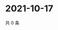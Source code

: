 # 2021-10-17

共 0 条

<!-- BEGIN WEIBO -->
<!-- 最后更新时间 Sun Oct 17 2021 00:20:27 GMT+0800 (China Standard Time) -->

<!-- END WEIBO -->
